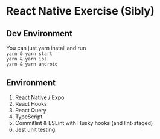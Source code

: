 # React Native Exercise (Sibly)

## Dev Environment

You can just yarn install and run  
```yarn & yarn start```  
```yarn & yarn ios```  
```yarn & yarn android```

## Environment

1. React Native / Expo
2. React Hooks
3. React Query
4. TypeScript
5. Commitlint & ESLint with Husky hooks (and lint-staged)
6. Jest unit testing
